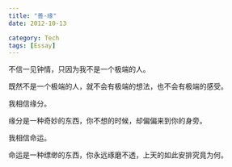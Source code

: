 ```yaml
---
title: "善·缘"
date: 2012-10-13

category: Tech
tags: [Essay]
---
```


不信一见钟情，只因为我不是一个极端的人。

既然不是一个极端的人，就不会有极端的想法，也不会有极端的感受。

我相信缘分。

缘分是一种奇妙的东西，你不想的时候，却偏偏来到你的身旁。

我相信命运。

命运是一种缥缈的东西，你永远琢磨不透，上天的如此安排究竟为何。

